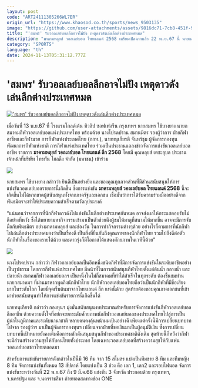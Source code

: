 ```yaml
---
layout: post
code: "ART24111305266WL7ER"
origin_url: "https://www.khaosod.co.th/sports/news_9503135"
image: "https://github.com/user-attachments/assets/9816dc71-7cb8-451f-972c-e605d9a36dd4"
title: "'สมพร' รับวอลเลย์บอลลีกอาจไม่ปัง เหตุดาวดังเล่นลีกต่างประเทศหมด"
description: "มาดามหลุยส์ วอลเลย์บอล ไทยแลนด์ 2568 เตรียมเปิดฉากแล้ว 22 พ.ย.67 นี้ นายกสมาคมฯ รับกระแสอาจจะไม่ปัง นักกีฬาดาวดังไปเล่นลีกต่างประเทศ"
category: "SPORTS"
language: "th"
date: 2024-11-13T05:31:12.777Z
---
```


# 'สมพร' รับวอลเลย์บอลลีกอาจไม่ปัง เหตุดาวดังเล่นลีกต่างประเทศหมด

[!['สมพร' รับวอลเลย์บอลลีกอาจไม่ปัง เหตุดาวดังเล่นลีกต่างประเทศหมด](https://www.khaosod.co.th/wpapp/uploads/2024/11/jhy.jpg "'สมพร' รับวอลเลย์บอลลีกอาจไม่ปัง เหตุดาวดังเล่นลีกต่างประเทศหมด")](https://www.khaosod.co.th/wpapp/uploads/2024/11/jhy.jpg)

เมื่อวันที่ 13 พ.ย.67 ที่ โรงแรมโกลด์เด้น ทิวลิป ซอฟเฟอรีน กรุงเทพฯ นายสมพร ใช้บางยาง นายกสมาคมกีฬาวอลเลย์บอลแห่งประเทศไทย พร้อมด้วย นางโปรดปราน สมานมิตร รองผู้ว่าการ ฝ่ายกีฬาอาชีพและกีฬามวย การกีฬาแห่งประเทศไทย (กกท.), นายทนุเกียรติ จันทร์ชุม ผู้จัดการกองทุนพัฒนาการกีฬาแห่งชาติ การกีฬาแห่งประเทศไทย ร่วมเป็นประธานแถลงข่าวจัดการแข่งขันวอลเลย์บอลอาชีพ รายการ **มาดามหลุยส์ วอลเลย์บอล ไทยแลนด์ ลีก 2568** โดยมี คุณหลุยส์ เตชะอุบล ประธานเจ้าหน้าที่บริษัท ไทรทัน โฮลดิ้ง จำกัด (มหาชน) เข้าร่วม

![](https://www.khaosod.co.th/wpapp/uploads/2024/11/S__759070744.jpg)

นายสมพร ใช้บางยาง กล่าวว่า ยินดีเป็นอย่างยิ่ง และของคุณทุกภาคส่วนที่มีส่วนสนับสนุนให้การแข่งขันวอลเลย์บอลรายการนี้เกิดขึ้น ซึ่งการแข่งขัน **มาดามหลุยส์ วอลเลย์บอล ไทยแลนด์ 2568** นี้จะเกิดขึ้นไม่ได้หากขาดผู้สนับสนุนทั้งจากภาครัฐและเอกชน เชื่อมั่นว่าการได้รับความร่วมมืออย่างดีจากพันธมิตรจะทำให้ประสบความสำเร็จตามวัตถุประสงค์

“แน่นอนว่าจากการที่นักกีฬาดาวดังไปแข่งขันในลีกต่างประเทศกันหมด อาจส่งผลให้กระแสตอบรับไม่ดีอย่างที่หวัง ซึ่งได้พยายามหากิจกรรมเข้ามาเป็นตัวช่วยดึงผู้ชมให้มาดูที่สนามให้มากขึ้น อาจจะมีการจับมือกับพันธมิตร อย่างมาดามหลุยส์ และช่องวัน ในการทำกิจกรรมต่างๆด้วย อย่างไรก็ตามการที่นักกีฬาไปเล่นลีกต่างประเทศมองว่าเป็นเรื่องดี เป็นสิ่งที่ยืนยันถึงคุณภาพของนักกีฬาไทย รวมไปถึงดีต่อตัวนักกีฬาในเรื่องของรายได้ด้วย และดาวรุ่งก็มีโอกาสได้แสดงศักยภาพในเวทีนี้ด้วย”

![](https://www.khaosod.co.th/wpapp/uploads/2024/11/S__759070731.jpg)

นางโปรดปราน กล่าวว่า กีฬาวอลเลย์บอลเป็นอีกหนึ่งชนิดกีฬาที่มีการจัดการแข่งขันในระดับอาชีพอย่างเป็นรูปธรรม โดยการกีฬาแห่งประเทศไทย มีหน้าที่ในการสนับสนุนกีฬาไทยตั้งแต่ต้นน้ำ กลางน้ำ และปลายน้ำ สมาคมกีฬาวอลเลย์บอลฯ เป็นหนึ่งในไม่กี่สมาคมที่ทำได้สำเร็จในทุกระดับ ต้องชื่นชมท่านนายกสมาคมฯ ที่ผ่านมาหากพูดถึงนักกีฬาไทย นักกีฬาวอลเลย์บอลไทยถือว่าเป็นนักกีฬาที่มีชื่อเสียงมากในระดับโลก โดยมีจุดเริ่มต้นมาจากไทยแลนด์ ลีก แห่งนี้ด้วย สุดท้ายต้องขอบคุณภาคเอกชนที่เข้ามาช่วยสนับสนุนทำให้การแข่งขันรายการนี้เกิดขึ้นได้

นายทนุเกียรติ กล่าวว่า กองทุนฯ มุ่งมั่นสนับสนุนงบประมาณสำหรับการจัดการแข่งขันกีฬาวอลเลย์บอลลีกอาชีพ ด้วยความตั้งใจที่อย่กจะยกระดับศักยภาพนักกีฬาวอลเลย์บอลของประเทศไทยไปสู่การเป็นผู้นำในภูมิภาคและระดับนานาชาติ หลายคนคงคุ้นหน้าผมเป้นอย่างดี เพียงแต่ครั้งนี้มีการเปลี่ยนบทบาทไปจาก รองผู้ว่าฯ มาเป็นผู้จัดการกองทุนฯ เปลี่ยนจากฝ่ายที่ขอเงินมาเป็นผู้อนุมัติเงิน ซึ่งการเปลี่ยนบทบาทนี้เป้าหมายยังคงเดิมคือการผลักดันสนุบสนุนกีฬาของประเทศชาติดังเดิม สุดท้ายนี้ก็หวังว่ากีฬาจะมีส่วนสร้างความสุขให้กับคนไทยทั้งประเทศ โดยเฉพาะวอลเลย์บอลที่สร้างความสุขให้กับแฟนวอลเลย์บอลชาวไทยตลอดมา

สำหรับการแข่งขันรายการดังกล่าวในปีนี้มี 16 ทีม จาก 15 สโมสร แบ่งเป็นทีมชาย 8 ทีม และทีมหญิง 8 ทีม จัดการแข่งขันทั้งหมด 13 สัปดาห์ โดยแบ่งเป็น 3 ช่วง คือ เลก 1, เลก2 และรอบไฟนอล จัดการแข่งขันระหว่างวันที่ 22 พ.ย.67 ถึง 9 มี.ค.68 แข่งขัน 3 จังหวัด ประกอบด้วย กรุงเทพฯ, จ.นครปฐม และ จ.นครราชสีมา ถ่ายทอดสดทางช่อง ONE